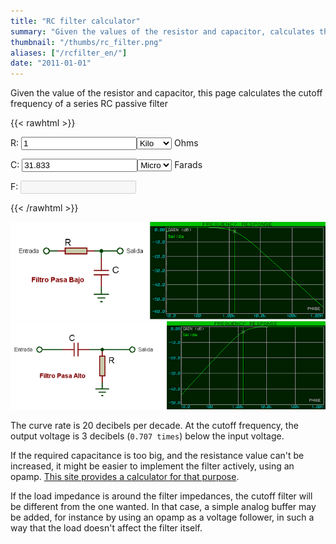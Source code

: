 ```yaml
---
title: "RC filter calculator"
summary: "Given the values of the resistor and capacitor, calculates the cutoff frequency of an RC series passive filter."
thumbnail: "/thumbs/rc_filter.png"
aliases: ["/rcfilter_en/"]
date: "2011-01-01"
---
```


Given the value of the resistor and capacitor, this page calculates the cutoff frequency of a series RC passive filter

{{< rawhtml >}}
<form action="">
<p>R: <input id="r" value="1" class="w3-input w3-border" type="number"/><select id="rScale" class="w3-select w3-border">
  <option></option>
  <option selected="selected">Kilo</option>
  <option>Mega</option>
</select> Ohms</p>
<p>C: <input id="c" value="31.833" class="w3-input w3-border" type="number"/><select id="cScale" class="w3-select w3-border">
  <option>Pico</option>
  <option>Nano</option>
  <option selected="selected">Micro</option>
  <option>Mili</option>
</select> Farads</p>
<p>F: <input id="f" disabled="disabled" class="w3-input w3-border"/></p>
</form>
<script src="/inc/calculators/rc_filter.js"></script>
{{< /rawhtml >}}

![Low pass RC filter Schematic](/images/filtropasabajos.png)
![High pass RC filter Schematic](/images/filtropasaaltos.png)

The curve rate is 20 decibels per decade. At the cutoff frequency, the output voltage is 3 decibels (`0.707 times`) below the input voltage.

If the required capacitance is too big, and the resistance value can't be increased, it might be easier to implement the filter actively, using an opamp. [This site provides a calculator for that purpose](http://sim.okawa-denshi.jp/en/OPseikiLowkeisan.htm).

If the load impedance is around the filter impedances, the cutoff filter will be different from the one wanted. In that case, a simple analog buffer may be added, for instance by using an opamp as a voltage follower, in such a way that the load doesn't affect the filter itself.
